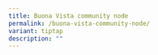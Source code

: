 ```yaml
---
title: Buona Vista community node
permalink: /buona-vista-community-node/
variant: tiptap
description: ""
---
```

